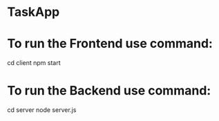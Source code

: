 # TaskApp

# To run the Frontend use command:
cd client
npm start


# To run the Backend use command:
cd server
node server.js
